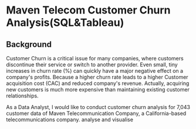 # Maven Telecom Customer Churn Analysis(SQL&Tableau)
## Background

Customer Churn is a critical issue for many companies, where customers discontinue their service or switch to another provider. Even small, tiny increases in churn rate (%) can quickly have a major negative effect on a company's profits. Because a higher churn rate leads to a higher Customer acquisition cost (CAC) and reduced company's revenue. Actually, acquiring new customers is much more expensive than maintaining existing customer relationships. 

As a Data Analyst, I would like to conduct customer churn analysis for 7,043 customer data of Maven Telecommunication Company, a California-based telecommunications company. analyse and visualise
